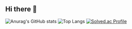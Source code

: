 ## Hi there 👋
![Anurag's GitHub stats](https://github-readme-stats.vercel.app/api?username=JohnTH0&hide=prs,stars)
![Top Langs](https://github-readme-stats.vercel.app/api/top-langs/?username=JohnTH0&layout=compact)
[![Solved.ac Profile](http://mazassumnida.wtf/api/v2/generate_badge?boj=dlwl1)](https://solved.ac/dlwl1/)

<!--
**JohnTH0/JohnTH0** is a ✨ _special_ ✨ repository because its `README.md` (this file) appears on your GitHub profile.

Here are some ideas to get you started:

- 🔭 I’m currently working on ...
- 🌱 I’m currently learning ...
- 👯 I’m looking to collaborate on ...
- 🤔 I’m looking for help with ...
- 💬 Ask me about ...
- 📫 How to reach me: ...
- 😄 Pronouns: ...
- ⚡ Fun fact: ...
-->
